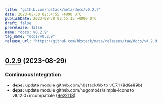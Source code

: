 ```yaml
---
title: "github.com/hbstack/meta/docs/v0.2.9"
date: 2023-08-30 02:54:55 +0000 UTC
publishDate: 2023-08-30 02:55:15 +0000 UTC
draft: false
prerelease: false
name: "docs: v0.2.9"
tag_name: "docs/v0.2.9"
release_url: "https://github.com/hbstack/meta/releases/tag/docs/v0.2.9"
---
```


## [0.2.9](https://github.com/hbstack/meta/compare/docs/v0.2.8...docs/v0.2.9) (2023-08-29)


### Continuous Integration

* **deps:** update module github.com/hbstack/hb to v0.7.1 ([8d8e89b](https://github.com/hbstack/meta/commit/8d8e89bdf7b5540c0cadd9e772d49b1913c9306e))
* **deps:** update module github.com/hugomods/simple-icons to v9.12.0+incompatible ([9e22118](https://github.com/hbstack/meta/commit/9e22118ba2dfebd7ee7f9f018ace34d12595af30))
